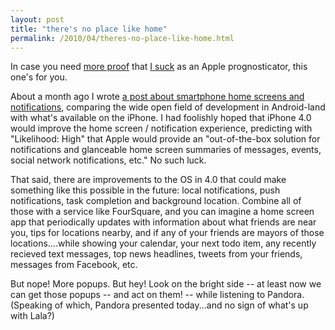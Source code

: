 ```yaml
---
layout: post
title: "there's no place like home"
permalink: /2010/04/theres-no-place-like-home.html
---
```


<p>In case you need <a href="http://www.sippey.com/2010/01/since-were-all-dreaming-about-new-apple-products.html">more proof</a> that <a href="http://www.sippey.com/.services/blog/6a00d8341c4f5f53ef00e5501b0f888834/search?filter.q=haptic">I suck</a> as an Apple prognosticator, this one's for you.  </p>

<p>About a month ago I wrote <a href="http://www.sippey.com/2010/03/home-is-where-i-want-to-be.html" title="home is where i want to be">a post about smartphone home screens and notifications</a>, comparing the wide open field of development in Android-land with what's available on the iPhone.  I had foolishly hoped that iPhone 4.0 would improve the home screen / notification experience, predicting with "Likelihood: High" that Apple would provide an "out-of-the-box solution for notifications and glanceable home screen summaries of messages, events, social network notifications, etc."  No such luck.</p>

<p>That said, there are improvements to the OS in 4.0 that could make something like this possible in the future:  local notifications, push notifications, task completion and background location. Combine all of those with a service like FourSquare, and you can imagine a home screen app that periodically updates with information about what friends are near you, tips for locations nearby, and if any of your friends are mayors of those locations....while showing your calendar, your next todo item, any recently recieved text messages, top news headlines, tweets from your friends, messages from Facebook, etc. </p>

<p>But nope!  More popups.  But hey! Look on the bright side -- at least now we can get those popups -- and act on them! -- while listening to Pandora.  (Speaking of which, Pandora presented today...and no sign of what's up with Lala?)</p>



